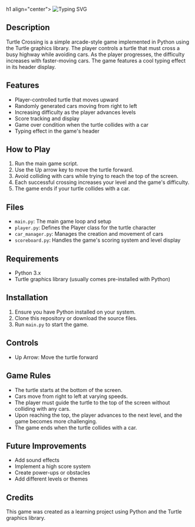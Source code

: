 h1 align="center">
  <img src="https://readme-typing-svg.demolab.com?font=Courier+New&size=30&duration=3000&pause=1000&color=00FF00&center=true&vCenter=true&width=600&height=70&lines=Turtle+Crossing+Game+🐢🚗!;Can+you+cross+safely%3F;Dodge+the+cars+and+win!" alt="Typing SVG" />
</h1>

## Description 
Turtle Crossing is a simple arcade-style game implemented in Python using the Turtle graphics library. The player controls a turtle that must cross a busy highway while avoiding cars. As the player progresses, the difficulty increases with faster-moving cars. The game features a cool typing effect in its header display.

## Features
- Player-controlled turtle that moves upward
- Randomly generated cars moving from right to left
- Increasing difficulty as the player advances levels
- Score tracking and display
- Game over condition when the turtle collides with a car
- Typing effect in the game's header

## How to Play
1. Run the main game script.
2. Use the Up arrow key to move the turtle forward.
3. Avoid colliding with cars while trying to reach the top of the screen.
4. Each successful crossing increases your level and the game's difficulty.
5. The game ends if your turtle collides with a car.

## Files
- `main.py`: The main game loop and setup
- `player.py`: Defines the Player class for the turtle character
- `car_manager.py`: Manages the creation and movement of cars
- `scoreboard.py`: Handles the game's scoring system and level display

## Requirements
- Python 3.x
- Turtle graphics library (usually comes pre-installed with Python)

## Installation
1. Ensure you have Python installed on your system.
2. Clone this repository or download the source files.
3. Run `main.py` to start the game.

## Controls
- Up Arrow: Move the turtle forward

## Game Rules
- The turtle starts at the bottom of the screen.
- Cars move from right to left at varying speeds.
- The player must guide the turtle to the top of the screen without colliding with any cars.
- Upon reaching the top, the player advances to the next level, and the game becomes more challenging.
- The game ends when the turtle collides with a car.

## Future Improvements
- Add sound effects
- Implement a high score system
- Create power-ups or obstacles
- Add different levels or themes

## Credits
This game was created as a learning project using Python and the Turtle graphics library.
